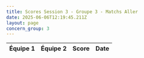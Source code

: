 ```yaml
---
title: Scores Session 3 - Groupe 3 - Matchs Aller
date: 2025-06-06T12:19:45.211Z
layout: page
concern_group: 3
---
```




| Équipe 1 | Équipe 2 | Score | Date |
|----------|----------|-------|------|

